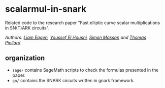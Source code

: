 # scalarmul-in-snark
Related code to the research paper "Fast elliptic curve scalar multiplications in SN(T)ARK circuits".

*Authors: [Liam Eagen](https://github.com/Liam-Eagen), [Youssef El Housni](https://github.com/yelhousni), [Simon Masson](https://github.com/simonmasson) and [Thomas Piellard](https://github.com/ThomasPiellard).*

## organization
- `sage/` contains SageMath scripts to check the formulas presented in the paper.
- `go/` contains the SNARK circuits written in gnark framework.
